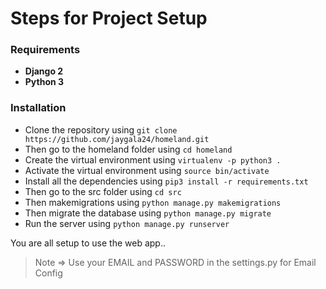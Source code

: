 # Steps for Project Setup

### Requirements
* __Django 2__
* __Python 3__


### Installation
* Clone the repository using `git clone https://github.com/jaygala24/homeland.git`
* Then go to the homeland folder using `cd homeland`
* Create the virtual environment using `virtualenv -p python3 .`
* Activate the virtual environment using `source bin/activate`
* Install all the dependencies using `pip3 install -r requirements.txt`
* Then go to the src folder using `cd src`
* Then makemigrations using `python manage.py makemigrations`
* Then migrate the database using `python manage.py migrate`
* Run the server using `python manage.py runserver`

You are all setup to use the web app..

> Note => Use your EMAIL and PASSWORD in the settings.py for Email Config 
